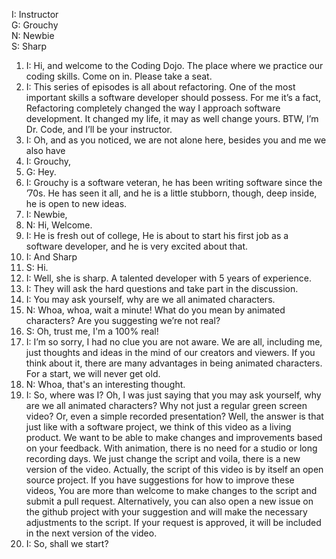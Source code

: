I: Instructor  
G: Grouchy  
N: Newbie  
S: Sharp  

1. I:
Hi, and welcome to the Coding Dojo. The place where we practice our coding skills.
Come on in. Please take a seat.
1. I:
This series of episodes is all about refactoring. One of the most important skills a software developer should possess.
For me it’s a fact, Refactoring completely changed the way I approach software development. 
It changed my life, it may as well change yours.
BTW, I’m Dr. Code, and I’ll be your instructor.
1. I:
Oh, and as you noticed, we are not alone here, besides you and me we also have 
1. I:
Grouchy,
1. G:
Hey.
1. I:
Grouchy is a software veteran, he has been writing software since the ’70s.
He has seen it all, and he is a little stubborn, though, deep inside, he is open to new ideas.
1. I:
Newbie,
1. N:
Hi, Welcome.
1. I:
He is fresh out of college, He is about to start his first job as a software developer, and he is very excited about that.
1. I:
And Sharp
1. S:
Hi.
1. I:
Well, she is sharp. A talented developer with 5 years of experience.
1. I:
They will ask the hard questions and take part in the discussion.
1. I:
You may ask yourself, why are we all animated characters.
1. N:
Whoa, whoa, wait a minute! What do you mean by animated characters? Are you suggesting we’re not real?
1. S:
Oh, trust me, I'm a 100% real!
1. I:
I’m so sorry, I had no clue you are not aware. 
We are all, including me, just thoughts and ideas in the mind of our creators and viewers.
If you think about it, there are many advantages in being animated characters. For a start, we will never get old.
1. N:
Whoa, that's an interesting thought.
1. I:
So, where was I? Oh, I was just saying that you may ask yourself, why are we all animated characters?
Why not just a regular green screen video? Or, even a simple recorded presentation?
Well, the answer is that just like with a software project, we think of this video as a living product.
We want to be able to make changes and improvements based on your feedback.
With animation, there is no need for a studio or long recording days. 
We just change the script and voila, there is a new version of the video.
Actually, the script of this video is by itself an open source project.
If you have suggestions for how to improve these videos,
You are more than welcome to make changes to the script and submit a pull request. 
Alternatively, you can also open a new issue on the github project with your suggestion 
and will make the necessary adjustments to the script.
If your request is approved, it will be included in the next version of the video.
1. I:
So, shall we start?
